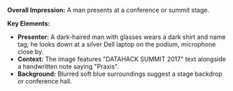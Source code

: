 **Overall Impression:** A man presents at a conference or summit stage.

**Key Elements:**
* **Presenter:** A dark-haired man with glasses wears a dark shirt and name tag; he looks down at a silver Dell laptop on the podium, microphone close by.
* **Context:** The image features "DATAHACK SUMMIT 2017" text alongside a handwritten note saying "Praxis".
* **Background:** Blurred soft blue surroundings suggest a stage backdrop or conference hall.
